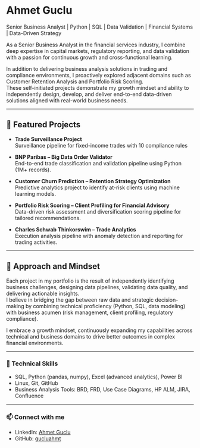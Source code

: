#  Ahmet Guclu

Senior Business Analyst | Python | SQL | Data Validation | Financial Systems | Data-Driven Strategy

As a Senior Business Analyst in the financial services industry, I combine deep expertise in capital markets, regulatory reporting, and data validation with a passion for continuous growth and cross-functional learning.

In addition to delivering business analysis solutions in trading and compliance environments, I proactively explored adjacent domains such as Customer Retention Analysis and Portfolio Risk Scoring.  
These self-initiated projects demonstrate my growth mindset and ability to independently design, develop, and deliver end-to-end data-driven solutions aligned with real-world business needs.

---

## 📌 Featured Projects

- **Trade Surveillance Project**  
  Surveillance pipeline for fixed-income trades with 10 compliance rules

- **BNP Paribas – Big Data Order Validator**  
  End-to-end trade classification and validation pipeline using Python (1M+ records).

- **Customer Churn Prediction – Retention Strategy Optimization**  
  Predictive analytics project to identify at-risk clients using machine learning models.

- **Portfolio Risk Scoring – Client Profiling for Financial Advisory**  
  Data-driven risk assessment and diversification scoring pipeline for tailored recommendations.

- **Charles Schwab Thinkorswim – Trade Analytics**  
  Execution analysis pipeline with anomaly detection and reporting for trading activities.


---

## 🧠 Approach and Mindset

Each project in my portfolio is the result of independently identifying business challenges, designing data pipelines, validating data quality, and delivering actionable insights.  
I believe in bridging the gap between raw data and strategic decision-making by combining technical proficiency (Python, SQL, data modeling) with business acumen (risk management, client profiling, regulatory compliance).

I embrace a growth mindset, continuously expanding my capabilities across technical and business domains to drive better outcomes in complex financial environments.

---

### 🔧 Technical Skills
- SQL, Python (pandas, numpy), Excel (advanced analytics), Power BI
- Linux, Git, GitHub
- Business Analysis Tools: BRD, FRD, Use Case Diagrams, HP ALM, JIRA, Confluence

---

### 📫 Connect with me
- LinkedIn: [Ahmet Guclu](https://www.linkedin.com/in/ahmet-guclu-7907992a5/)
- GitHub: [gucluahmt](https://github.com/gucluahmt)


